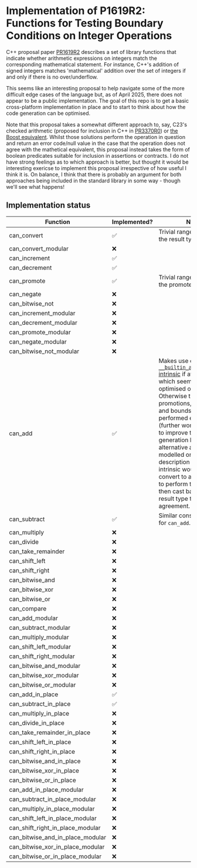 # Implementation of P1619R2: Functions for Testing Boundary Conditions on Integer Operations
C++ proposal paper [PR1619R2](https://www.open-std.org/jtc1/sc22/wg21/docs/papers/2022/p1619r2.pdf) describes a set of library functions that indicate whether arithmetic expressions on integers match the corresponding mathematical statement. For instance, C++'s addition of signed integers matches 'mathematical' addition over the set of integers if and only if there is no over/underflow.

This seems like an interesting proposal to help navigate some of the more difficult edge cases of the language but, as of April 2025, there does not appear to be a public implementation. The goal of this repo is to get a basic cross-platform implementation in place and to start to think about how the code generation can be optimised.

Note that this proposal takes a somewhat different approach to, say, C23's checked arithmetic (proposed for inclusion in C++ in [PR3370R0](https://www.open-std.org/jtc1/sc22/wg21/docs/papers/2024/p3370r0.html)) or [the Boost equivalent](https://live.boost.org/doc/libs/1_81_0/libs/safe_numerics/doc/html/checked_arithmetic.html). Whilst those solutions perform the operation in question and return an error code/null value in the case that the operation does not agree with the mathetical equivalent, this proposal instead takes the form of boolean predicates suitable for inclusion in assertions or contracts. I do not have strong feelings as to which approach is better, but thought it would be interesting exericse to implement this proposal irrespective of how useful I think it is. On balance, I think that there is probably an argument for both approaches being included in the standard library in some way - though we'll see what happens!

## Implementation status

| Function | Implemented? | Notes |
| -------- | ------------ | ----- |
| can_convert | ✅ | Trivial range check using the result type.
| can_convert_modular | ❌ |
| can_increment | ✅ |
| can_decrement | ✅ |
| can_promote | ✅ | Trivial range check using the promoted type.
| can_negate | ❌ |
| can_bitwise_not | ❌ |
| can_increment_modular | ❌ |
| can_decrement_modular | ❌ |
| can_promote_modular | ❌ |
| can_negate_modular | ❌ |
| can_bitwise_not_modular | ❌ |
| can_add | ✅ | Makes use of the [`__builtin_add_overflow_p` intrinsic](https://gcc.gnu.org/onlinedocs/gcc/Integer-Overflow-Builtins.html) if available, which seems to be well-optimised on GCC. Otherwise the promotions, conversions and bounds checks are performed explictitly (further work is required to improve the code generation here). An alternative approach modelled on the description of this intrinsic would be to convert to a large int type to perform the calculation then cast back to the result type to check agreement.
| can_subtract | ✅ | Similar considerations as for `can_add`.
| can_multiply | ❌ |
| can_divide | ❌ |
| can_take_remainder | ❌ |
| can_shift_left | ❌ |
| can_shift_right | ❌ |
| can_bitwise_and | ❌ |
| can_bitwise_xor | ❌ |
| can_bitwise_or | ❌ |
| can_compare | ❌ |
| can_add_modular | ❌ |
| can_subtract_modular | ❌ |
| can_multiply_modular | ❌ |
| can_shift_left_modular | ❌ |
| can_shift_right_modular | ❌ |
| can_bitwise_and_modular | ❌ |
| can_bitwise_xor_modular | ❌ |
| can_bitwise_or_modular | ❌ |
| can_add_in_place | ✅ |
| can_subtract_in_place | ✅ |
| can_multiply_in_place | ❌ |
| can_divide_in_place | ❌ |
| can_take_remainder_in_place | ❌ |
| can_shift_left_in_place | ❌ |
| can_shift_right_in_place | ❌ |
| can_bitwise_and_in_place | ❌ |
| can_bitwise_xor_in_place | ❌ |
| can_bitwise_or_in_place | ❌ |
| can_add_in_place_modular | ❌ |
| can_subtract_in_place_modular | ❌ |
| can_multiply_in_place_modular | ❌ |
| can_shift_left_in_place_modular | ❌ |
| can_shift_right_in_place_modular | ❌ |
| can_bitwise_and_in_place_modular | ❌ |
| can_bitwise_xor_in_place_modular | ❌ |
| can_bitwise_or_in_place_modular | ❌ |
